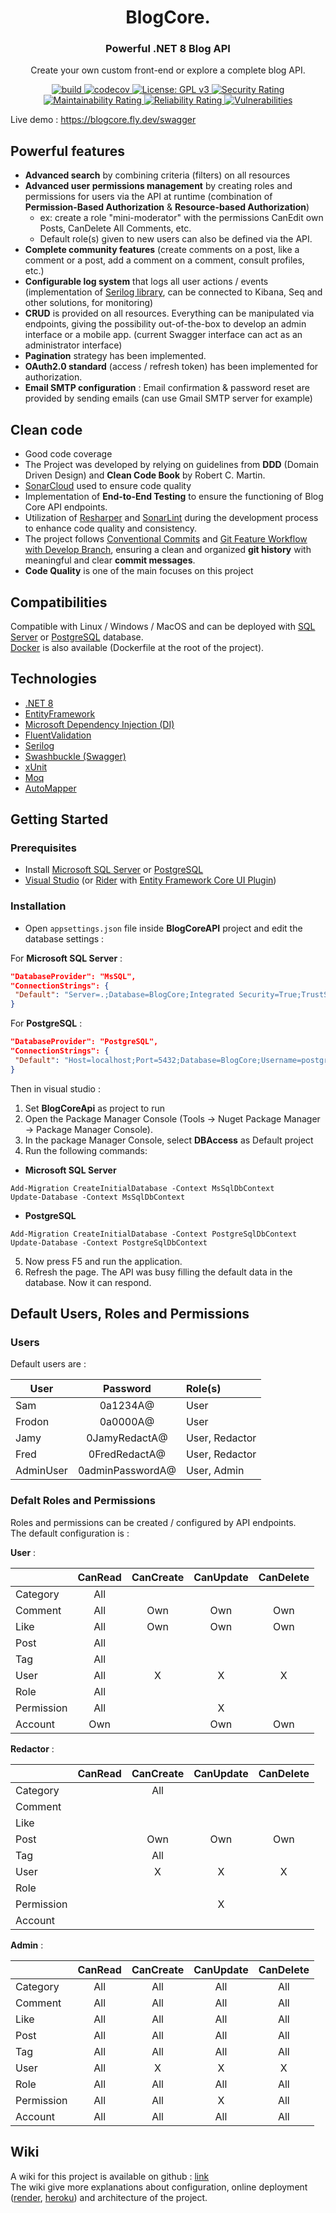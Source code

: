 <p align="center">
<h1 align="center">BlogCore.</h1>
<h3 align="center"><strong>Powerful .NET 8 Blog API</strong></h3>
<p align="center">Create your own custom front-end or explore a complete blog API.</p>

<p align="center">
  <a href="https://github.com/VianneyDoleans/BlogCore/actions/workflows/dotnet.yml">
   <img src="https://github.com/VianneyDoleans/BlogCore/actions/workflows/dotnet.yml/badge.svg?branch=master" alt="build">
  </a>
    <a href="https://codecov.io/gh/VianneyDoleans/BlogCore">
   <img src="https://codecov.io/gh/VianneyDoleans/BlogCore/branch/master/graph/badge.svg" alt="codecov">
  </a>
    <a href="https://github.com/VianneyDoleans/BlogCore/blob/master/LICENSE">
   <img src="https://img.shields.io/badge/License-GPLv3-blue.svg" alt="License: GPL v3">
  </a>
    <a href="https://sonarcloud.io/summary/overall?id=VianneyDoleans_BlogCore">
   <img src="https://sonarcloud.io/api/project_badges/measure?project=VianneyDoleans_BlogCore&metric=security_rating" alt="Security Rating">
  </a>
    <a href="https://sonarcloud.io/summary/overall?id=VianneyDoleans_BlogCore">
   <img src="https://sonarcloud.io/api/project_badges/measure?project=VianneyDoleans_BlogCore&metric=sqale_rating" alt="Maintainability Rating">
  </a>
    <a href="https://sonarcloud.io/summary/overall?id=VianneyDoleans_BlogCore">
   <img src="https://sonarcloud.io/api/project_badges/measure?project=VianneyDoleans_BlogCore&metric=reliability_rating" alt="Reliability Rating">
  </a>  
    <a href="https://sonarcloud.io/summary/overall?id=VianneyDoleans_BlogCore">
   <img src="https://sonarcloud.io/api/project_badges/measure?project=VianneyDoleans_BlogCore&metric=vulnerabilities" alt="Vulnerabilities">
  </a>
</p>

Live demo : https://blogcore.fly.dev/swagger

## Powerful features

 - **Advanced search** by combining criteria (filters) on all resources
 - **Advanced user permissions management** by creating roles and permissions for users via the API at runtime (combination of **Permission-Based Authorization** & **Resource-based Authorization**)
   - ex: create a role "mini-moderator" with the permissions CanEdit own Posts, CanDelete All Comments, etc.
   - Default role(s) given to new users can also be defined via the API.
 - **Complete community features** (create comments on a post, like a comment or a post, add a comment on a comment, consult profiles, etc.)
 - **Configurable log system** that logs all user actions / events (implementation of [Serilog library](https://serilog.net/), can be connected to Kibana, Seq and other solutions, for monitoring)
 - **CRUD** is provided on all resources. Everything can be manipulated via endpoints, giving the possibility out-of-the-box to develop an admin interface or a mobile app. (current Swagger interface can act as an administrator interface)
 - **Pagination** strategy has been implemented.
 - **OAuth2.0 standard** (access / refresh token) has been implemented for authorization.
 - **Email SMTP configuration** : Email confirmation & password reset are provided by sending emails (can use Gmail SMTP server for example)

## Clean code

- Good code coverage
- The Project was developed by relying on guidelines from **DDD** (Domain Driven Design) and **Clean Code Book** by Robert C. Martin.
- [SonarCloud](https://sonarcloud.io/summary/overall?id=VianneyDoleans_BlogCore) used to ensure code quality
- Implementation of **End-to-End Testing** to ensure the functioning of Blog Core API endpoints.
- Utilization of [Resharper](https://www.jetbrains.com/fr-fr/resharper/) and [SonarLint](https://www.sonarsource.com/products/sonarlint/) during the development process to enhance code quality and consistency.
- The project follows [Conventional Commits](https://www.conventionalcommits.org/en/v1.0.0/) and [Git Feature Workflow with Develop Branch](https://rovitpm.com/5-git-workflows-to-improve-development/), ensuring a clean and organized **git history** with meaningful and clear **commit messages**.
- **Code Quality** is one of the main focuses on this project

## Compatibilities

Compatible with Linux / Windows / MacOS and can be deployed with [SQL Server](https://www.microsoft.com/en-us/sql-server/sql-server-downloads) or [PostgreSQL](https://www.postgresql.org/) database.  
[Docker](https://www.docker.com/) is also available (Dockerfile at the root of the project).


## Technologies

 - [.NET 8](https://learn.microsoft.com/en-us/dotnet/core/whats-new/dotnet-8)
 - [EntityFramework](https://learn.microsoft.com/en-us/ef/)
 - [Microsoft Dependency Injection (DI)](https://learn.microsoft.com/en-us/dotnet/core/extensions/dependency-injection)
 - [FluentValidation](https://github.com/FluentValidation/FluentValidation)
 - [Serilog](https://serilog.net/)
 - [Swashbuckle (Swagger)](https://learn.microsoft.com/en-us/aspnet/core/tutorials/getting-started-with-swashbuckle?view=aspnetcore-7.0&tabs=visual-studio)
 - [xUnit](https://xunit.net/)
 - [Moq](https://github.com/moq/moq4)
 - [AutoMapper](https://automapper.org/)

## Getting Started

### Prerequisites

- Install [Microsoft SQL Server](https://www.microsoft.com/fr-fr/sql-server/sql-server-downloads) or [PostgreSQL](https://www.postgresql.org/download/)
- [Visual Studio](https://visualstudio.microsoft.com/fr/) (or [Rider](https://www.jetbrains.com/rider/) with [Entity Framework Core UI Plugin](https://plugins.jetbrains.com/plugin/18147-entity-framework-core-ui))

### Installation

- Open ``appsettings.json`` file inside **BlogCoreAPI** project and edit the database settings :

For **Microsoft SQL Server** :

```json
"DatabaseProvider": "MsSQL",
"ConnectionStrings": {
 "Default": "Server=.;Database=BlogCore;Integrated Security=True;TrustServerCertificate=True;"
}
```

For **PostgreSQL** :

```json
"DatabaseProvider": "PostgreSQL",
"ConnectionStrings": {
 "Default": "Host=localhost;Port=5432;Database=BlogCore;Username=postgres;Password=[YourPassword];"
}
```

Then in visual studio :

1. Set **BlogCoreApi** as project to run
1. Open the Package Manager Console (Tools -> Nuget Package Manager -> Package Manager Console).
2. In the package Manager Console, select **DBAccess** as Default project
3. Run the following commands:

- **Microsoft SQL Server**
```
Add-Migration CreateInitialDatabase -Context MsSqlDbContext
Update-Database -Context MsSqlDbContext
```
- **PostgreSQL**
```
Add-Migration CreateInitialDatabase -Context PostgreSqlDbContext
Update-Database -Context PostgreSqlDbContext
```
5. Now press F5 and run the application.
6. Refresh the page. The API was busy filling the default data in the database. Now it can respond.

## Default Users, Roles and Permissions

### Users
Default users are :

| User        | Password         | Role(s)        |
| ----------- |:----------------:| :--------------|
| Sam         | 0a1234A@         | User           |
| Frodon      | 0a0000A@         | User           |
| Jamy        | 0JamyRedactA@    | User, Redactor |
| Fred        | 0FredRedactA@    | User, Redactor |
| AdminUser   | 0adminPasswordA@ | User, Admin    |

### Defalt Roles and Permissions

Roles and permissions can be created / configured by API endpoints.  
The default configuration is :

**User** :

|            | CanRead | CanCreate | CanUpdate | CanDelete  |
| -----------|:-------:| :--------:|:---------:|:----------:|
| Category   | All     |           |           |            |
| Comment    | All     | Own       | Own       |   Own      |
| Like       | All     | Own       | Own       |   Own      |
| Post       | All     |           |           |            |
| Tag        | All     |           |           |            |
| User       | All     |    X      |   X       |     X      |
| Role       | All     |           |           |            |
| Permission | All     |           |   X       |            |
| Account    | Own     |           | Own       | Own        |

**Redactor** :

|            | CanRead | CanCreate | CanUpdate | CanDelete  |
| -----------|:-------:| :--------:|:---------:|:----------:|
| Category   |         |    All    |           |            |
| Comment    |         |           |           |            |
| Like       |         |           |           |            |
| Post       |         |    Own    |  Own      |   Own      |
| Tag        |         |    All    |           |            |
| User       |         |      X    |    X      |   X        |
| Role       |         |           |           |            |
| Permission |         |           |    X      |            |
| Account    |         |           |           |            |

**Admin** :

|            | CanRead | CanCreate | CanUpdate | CanDelete  |
| -----------|:-------:| :--------:|:---------:|:----------:|
| Category   |   All   |    All    |  All      | All        |
| Comment    |   All   |    All    |  All      | All        |
| Like       |   All   |    All    |  All      | All        |
| Post       |   All   |    All    |  All      | All        |
| Tag        |   All   |    All    |  All      | All        |
| User       |   All   |     X     |   X       | X          |
| Role       |   All   |    All    |  All      | All        |
| Permission |   All   |    All    |  X        | All        |
| Account    |   All   |    All    |  All      | All        |

## Wiki

A wiki for this project is available on github : [link](https://github.com/VianneyDoleans/BlogCore/wiki)  
The wiki give more explanations about configuration, online deployment ([render](https://github.com/VianneyDoleans/BlogCore/wiki/HostingOnRender), [heroku](https://github.com/VianneyDoleans/BlogCore/wiki/HostingOnHeroku)) and architecture of the project.
